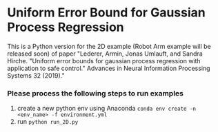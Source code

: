# Uniform Error Bound for Gaussian Process Regression

This is a Python version for the 2D example (Robot Arm example will be released soon) of paper "Lederer, Armin, Jonas Umlauft, and Sandra Hirche. "Uniform error bounds for gaussian process regression with application to safe control." Advances in Neural Information Processing Systems 32 (2019)."

### Please process the following steps to run examples

1. create a new python env using Anaconda
   `conda env create -n <env_name> -f environment.yml`
2. run `python run_2D.py`

